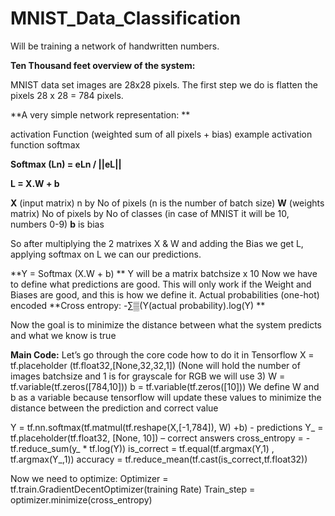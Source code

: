 # MNIST_Data_Classification
Will be training a network of handwritten numbers.

**Ten Thousand feet overview of the system:**

MNIST data set images are 28x28 pixels. The first step we do is flatten the pixels
28 x 28 = 784 pixels.

**A very simple network representation: **

activation Function (weighted sum of all pixels + bias) example activation function softmax

**Softmax (Ln) = eLn / ||eL||**

**L = X.W + b**

**X** (input matrix) n by No of pixels (n is the number of batch size)
**W** (weights matrix) No of pixels by No of classes (in case of MNIST it will be 10, numbers 0-9)
**b** is bias

So after multiplying the 2 matrixes X & W and adding the Bias we get L, applying softmax on L we can our predictions.

**Y = Softmax (X.W + b) **
Y will be a matrix batchsize x 10
Now we have to define what predictions are good. This will only work if the Weight and Biases are good, and this is how we define it.
Actual probabilities (one-hot) encoded
**Cross entropy:   -∑▒(Y(actual probability).log⁡(Y) **

Now the goal is to minimize the distance between what the system predicts and what we know is true




**Main Code:**
Let’s go through the core code how to do it in Tensorflow
X = tf.placeholder (tf.float32,[None,32,32,1]) (None will hold the number of images batchsize and 1 is for grayscale for RGB we will use 3)
W = tf.variable(tf.zeros([784,10])) 
b = tf.variable(tf.zeros([10]))
We define W and b as a variable because tensorflow will update these values to minimize the distance between the prediction and correct value

Y = tf.nn.softmax(tf.matmul(tf.reshape(X,[-1,784]), W) +b)  - predictions
Y_ = tf.placeholder(tf.float32, [None, 10]) – correct answers
cross_entropy = -tf.reduce_sum(y_ * tf.log(Y))
is_correct = tf.equal(tf.argmax(Y,1) , tf.argmax(Y_,1))
accuracy = tf.reduce_mean(tf.cast(is_correct,tf.float32))

Now we need to optimize:
Optimizer = tf.train.GradientDecentOptimizer(training Rate)
Train_step = optimizer.minimize(cross_entropy)
